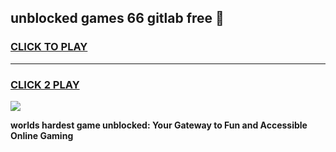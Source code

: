 
## unblocked games 66 gitlab free 👋
<h3>
<a href="https://premium.freeplayer.one?title=unblocked_games_66_gitlab_free&ref=13F">CLICK TO PLAY</a></h3>
<hr>

<h3>
<a href="https://premium.freeplayer.one?title=unblocked_games_66_gitlab_free&ref=13F">CLICK 2 PLAY</a>
  
</h3>

<a href="https://premium.freeplayer.one?title=unblocked_games_66_gitlab_free&ref=12F/"><img src="https://clearcache.store/games.png"></a>


**worlds hardest game unblocked: Your Gateway to Fun and Accessible Online Gaming**
